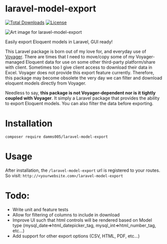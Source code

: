 # laravel-model-export

[![Total Downloads](https://poser.pugx.org/damms005/laravel-model-export/downloads)](//packagist.org/packages/damms005/laravel-model-export) [![License](https://poser.pugx.org/damms005/laravel-model-export/license)](//packagist.org/packages/damms005/laravel-model-export)

![Art image for laravel-model-export](https://banners.beyondco.de/laravel-model-export.png?theme=light&packageManager=composer+require&packageName=damms005%2Flaravel-model-export&pattern=circuitBoard&style=style_1&description=Easily+filter+and+export+Eloquent+models+in+Laravel%2C+GUI+ready&md=1&showWatermark=1&fontSize=100px&images=tag&widths=350)

Easily export Eloquent models in Laravel, GUI ready!

This Laravel package is born out of my love for, and everyday use of [Voyager](https://github.com/the-control-group/voyager). There are times that I need to move/copy some of my Voyager-managed Eloquent data for use on some other third-party platform/share with client. Sometimes too I give client access to download their data in Excel. Voyager does not provide this export feature currently. Therefore, this package may become obsolete the very day we can filter and download eloquent models directly from Voyager.

Needless to say, **this package is not Voyager-dependent nor is it tightly coupled with Voyager**. It simply a Laravel package that provides the ability to export Eloquent models. You can also filter the data before exporting.

# Installation

`composer require damms005/laravel-model-export`

# Usage

After installation, the `/laravel-model-export` url is registered to your routes. So visit: `http://<yourwebsite.com>/laravel-model-export`

# Todo:

- Write unit and feature tests
- Allow for filtering of columns to include in download
- Improve UI such that html controls will be rendered based on Model type (mysql_date=>html_datepicker_tag, mysql_int=>html_number_tag, etc...)
- Add support for other export options (CSV, HTML, PDF, etc...)
